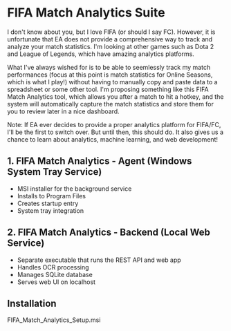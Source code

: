 # FIFA Match Analytics Suite

I don't know about you, but I love FIFA (or should I say FC). However, it is unfortunate that EA does not provide a comprehensive way to track and analyze your match statistics. I'm looking at other games such as Dota 2 and League of Legends, which have amazing analytics platforms. 

What I've always wished for is to be able to seemlessly track my match performances (focus at this point is match statistics for Online Seasons, which is what I play!) without having to manually copy and paste data to a spreadsheet or some other tool. I'm proposing something like this FIFA Match Analytics tool, which allows you after a match to hit a hotkey, and the system will automatically capture the match statistics and store them for you to review later in a nice dashboard.

Note: If EA ever decides to provide a proper analytics platform for FIFA/FC, I'll be the first to switch over. But until then, this should do. It also gives us a chance to learn about analytics, machine learning, and web development!

## 1. FIFA Match Analytics - Agent (Windows System Tray Service)

- MSI installer for the background service
- Installs to Program Files
- Creates startup entry
- System tray integration

## 2. FIFA Match Analytics - Backend (Local Web Service)

- Separate executable that runs the REST API and web app
- Handles OCR processing
- Manages SQLite database
- Serves web UI on localhost

## Installation

FIFA_Match_Analytics_Setup.msi

